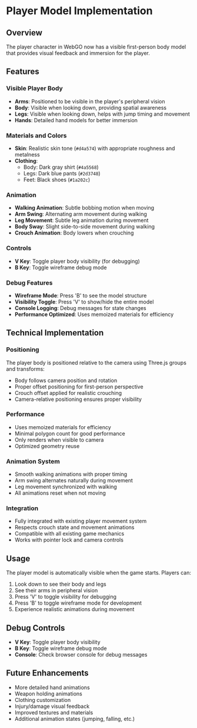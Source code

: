# Player Model Implementation

## Overview
The player character in WebGO now has a visible first-person body model that provides visual feedback and immersion for the player.

## Features

### Visible Player Body
- **Arms**: Positioned to be visible in the player's peripheral vision
- **Body**: Visible when looking down, providing spatial awareness
- **Legs**: Visible when looking down, helps with jump timing and movement
- **Hands**: Detailed hand models for better immersion

### Materials and Colors
- **Skin**: Realistic skin tone (`#d4a574`) with appropriate roughness and metalness
- **Clothing**: 
  - Body: Dark gray shirt (`#4a5568`)
  - Legs: Dark blue pants (`#2d3748`)
  - Feet: Black shoes (`#1a202c`)

### Animation
- **Walking Animation**: Subtle bobbing motion when moving
- **Arm Swing**: Alternating arm movement during walking
- **Leg Movement**: Subtle leg animation during movement
- **Body Sway**: Slight side-to-side movement during walking
- **Crouch Animation**: Body lowers when crouching

### Controls
- **V Key**: Toggle player body visibility (for debugging)
- **B Key**: Toggle wireframe debug mode

### Debug Features
- **Wireframe Mode**: Press 'B' to see the model structure
- **Visibility Toggle**: Press 'V' to show/hide the entire model
- **Console Logging**: Debug messages for state changes
- **Performance Optimized**: Uses memoized materials for efficiency

## Technical Implementation

### Positioning
The player body is positioned relative to the camera using Three.js groups and transforms:
- Body follows camera position and rotation
- Proper offset positioning for first-person perspective
- Crouch offset applied for realistic crouching
- Camera-relative positioning ensures proper visibility

### Performance
- Uses memoized materials for efficiency
- Minimal polygon count for good performance
- Only renders when visible to camera
- Optimized geometry reuse

### Animation System
- Smooth walking animations with proper timing
- Arm swing alternates naturally during movement
- Leg movement synchronized with walking
- All animations reset when not moving

### Integration
- Fully integrated with existing player movement system
- Respects crouch state and movement animations
- Compatible with all existing game mechanics
- Works with pointer lock and camera controls

## Usage
The player model is automatically visible when the game starts. Players can:
1. Look down to see their body and legs
2. See their arms in peripheral vision
3. Press 'V' to toggle visibility for debugging
4. Press 'B' to toggle wireframe mode for development
5. Experience realistic animations during movement

## Debug Controls
- **V Key**: Toggle player body visibility
- **B Key**: Toggle wireframe debug mode
- **Console**: Check browser console for debug messages

## Future Enhancements
- More detailed hand animations
- Weapon holding animations
- Clothing customization
- Injury/damage visual feedback
- Improved textures and materials
- Additional animation states (jumping, falling, etc.) 